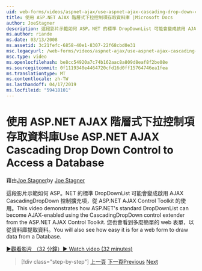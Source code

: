 ```yaml
---
uid: web-forms/videos/aspnet-ajax/use-aspnet-ajax-cascading-drop-down-control-to-access-a-database
title: 使用 ASP.NET AJAX 階層式下拉控制項存取資料庫 |Microsoft Docs
author: JoeStagner
description: 這段影片示範如何 ASP。NET 的標準 DropDownList 可能會變成啟用 AJAX 使用 CascadingDropDown 控制擴充項，從 ASP.NET AJAX 控制...
ms.author: riande
ms.date: 03/13/2008
ms.assetid: 3c21fefc-6858-40e1-8307-22f68cbd0e31
msc.legacyurl: /web-forms/videos/aspnet-ajax/use-aspnet-ajax-cascading-drop-down-control-to-access-a-database
msc.type: video
ms.openlocfilehash: be8cc54920a7c74b162aac8a809d8eaf8f2be08e
ms.sourcegitcommit: 0f1119340e4464720cfd16d0ff15764746ea1fea
ms.translationtype: MT
ms.contentlocale: zh-TW
ms.lasthandoff: 04/17/2019
ms.locfileid: "59418101"
---
```

# <a name="use-aspnet-ajax-cascading-drop-down-control-to-access-a-database"></a><span data-ttu-id="05d6a-103">使用 ASP.NET AJAX 階層式下拉控制項存取資料庫</span><span class="sxs-lookup"><span data-stu-id="05d6a-103">Use ASP.NET AJAX Cascading Drop Down Control to Access a Database</span></span>

<span data-ttu-id="05d6a-104">藉由[Joe Stagner](https://github.com/JoeStagner)</span><span class="sxs-lookup"><span data-stu-id="05d6a-104">by [Joe Stagner](https://github.com/JoeStagner)</span></span>

<span data-ttu-id="05d6a-105">這段影片示範如何 ASP。NET 的標準 DropDownList 可能會變成啟用 AJAX CascadingDropDown 控制擴充項，從 ASP.NET AJAX Control Toolkit 的使用。</span><span class="sxs-lookup"><span data-stu-id="05d6a-105">This video demonstrates how ASP.NET's standard DropDownList can become AJAX-enabled using the CascadingDropDown control extender from the ASP.NET AJAX Control Toolkit.</span></span> <span data-ttu-id="05d6a-106">您也會看到多麼簡單的 web 表單，以從資料庫提取資料。</span><span class="sxs-lookup"><span data-stu-id="05d6a-106">You will also see how easy it is for a web form to draw data from a Database.</span></span>

[<span data-ttu-id="05d6a-107">&#9654;觀看影片 （32 分鐘）</span><span class="sxs-lookup"><span data-stu-id="05d6a-107">&#9654; Watch video (32 minutes)</span></span>](https://channel9.msdn.com/Blogs/ASP-NET-Site-Videos/use-aspnet-ajax-cascading-drop-down-control-to-access-a-database)

> [!div class="step-by-step"]
> <span data-ttu-id="05d6a-108">[上一頁](two-simple-techniques-for-triggering-updates-to-update-panels.md)
> [下一頁](implement-infinite-data-patterns-in-ajax.md)</span><span class="sxs-lookup"><span data-stu-id="05d6a-108">[Previous](two-simple-techniques-for-triggering-updates-to-update-panels.md)
[Next](implement-infinite-data-patterns-in-ajax.md)</span></span>
